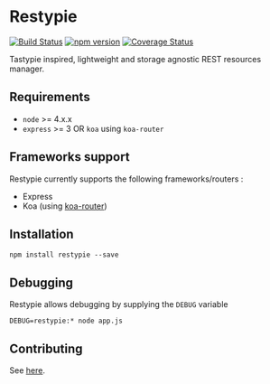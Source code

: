 # Restypie

[![Build Status](https://travis-ci.org/SylvainEstevez/Restypie.svg?branch=master)](https://travis-ci.org/SylvainEstevez/Restypie)
[![npm version](https://badge.fury.io/js/restypie.svg)](https://badge.fury.io/js/restypie)
[![Coverage Status](https://coveralls.io/repos/github/SylvainEstevez/Restypie/badge.svg?branch=master)](https://coveralls.io/github/SylvainEstevez/Restypie?branch=master)

Tastypie inspired, lightweight and storage agnostic REST resources manager.

## Requirements
- `node` >= 4.x.x
- `express` >= 3 OR `koa` using `koa-router`

## Frameworks support
Restypie currently supports the following frameworks/routers :
- Express
- Koa (using [koa-router](https://www.npmjs.com/package/koa-router))


## Installation
```
npm install restypie --save
```

## Debugging
Restypie allows debugging by supplying the `DEBUG` variable
```
DEBUG=restypie:* node app.js
```

## Contributing

See [here](./CONTRIBUTING.md).
